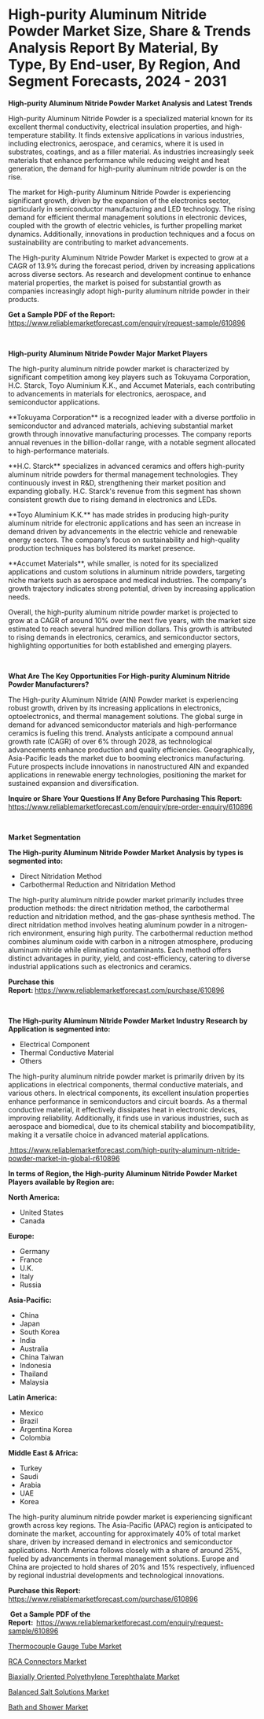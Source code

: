 <p><h1>High-purity Aluminum Nitride Powder Market Size, Share & Trends Analysis Report By Material, By Type, By End-user, By Region, And Segment Forecasts, 2024 - 2031</h1></p><p><strong>High-purity Aluminum Nitride Powder Market Analysis and Latest Trends</strong></p>
<p><p>High-purity Aluminum Nitride Powder is a specialized material known for its excellent thermal conductivity, electrical insulation properties, and high-temperature stability. It finds extensive applications in various industries, including electronics, aerospace, and ceramics, where it is used in substrates, coatings, and as a filler material. As industries increasingly seek materials that enhance performance while reducing weight and heat generation, the demand for high-purity aluminum nitride powder is on the rise.</p><p>The market for High-purity Aluminum Nitride Powder is experiencing significant growth, driven by the expansion of the electronics sector, particularly in semiconductor manufacturing and LED technology. The rising demand for efficient thermal management solutions in electronic devices, coupled with the growth of electric vehicles, is further propelling market dynamics. Additionally, innovations in production techniques and a focus on sustainability are contributing to market advancements.</p><p>The High-purity Aluminum Nitride Powder Market is expected to grow at a CAGR of 13.9% during the forecast period, driven by increasing applications across diverse sectors. As research and development continue to enhance material properties, the market is poised for substantial growth as companies increasingly adopt high-purity aluminum nitride powder in their products.</p></p>
<p><strong>Get a Sample PDF of the Report:&nbsp;</strong> <a href="https://www.reliablemarketforecast.com/enquiry/request-sample/610896?utm_campaign=1178&utm_medium=2&utm_source=Github&utm_content=ia&utm_term=29092024&utm_id=high-purity-aluminum-nitride-powder">https://www.reliablemarketforecast.com/enquiry/request-sample/610896</a></p>
<p>&nbsp;</p>
<p><strong>High-purity Aluminum Nitride Powder Major Market Players</strong></p>
<p><p>The high-purity aluminum nitride powder market is characterized by significant competition among key players such as Tokuyama Corporation, H.C. Starck, Toyo Aluminium K.K., and Accumet Materials, each contributing to advancements in materials for electronics, aerospace, and semiconductor applications.</p><p>**Tokuyama Corporation** is a recognized leader with a diverse portfolio in semiconductor and advanced materials, achieving substantial market growth through innovative manufacturing processes. The company reports annual revenues in the billion-dollar range, with a notable segment allocated to high-performance materials.</p><p>**H.C. Starck** specializes in advanced ceramics and offers high-purity aluminum nitride powders for thermal management technologies. They continuously invest in R&D, strengthening their market position and expanding globally. H.C. Starck's revenue from this segment has shown consistent growth due to rising demand in electronics and LEDs.</p><p>**Toyo Aluminium K.K.** has made strides in producing high-purity aluminum nitride for electronic applications and has seen an increase in demand driven by advancements in the electric vehicle and renewable energy sectors. The company’s focus on sustainability and high-quality production techniques has bolstered its market presence.</p><p>**Accumet Materials**, while smaller, is noted for its specialized applications and custom solutions in aluminum nitride powders, targeting niche markets such as aerospace and medical industries. The company's growth trajectory indicates strong potential, driven by increasing application needs.</p><p>Overall, the high-purity aluminum nitride powder market is projected to grow at a CAGR of around 10% over the next five years, with the market size estimated to reach several hundred million dollars. This growth is attributed to rising demands in electronics, ceramics, and semiconductor sectors, highlighting opportunities for both established and emerging players.</p></p>
<p>&nbsp;</p>
<p><strong>What Are The Key Opportunities For High-purity Aluminum Nitride Powder Manufacturers?</strong></p>
<p><p>The High-purity Aluminum Nitride (AlN) Powder market is experiencing robust growth, driven by its increasing applications in electronics, optoelectronics, and thermal management solutions. The global surge in demand for advanced semiconductor materials and high-performance ceramics is fueling this trend. Analysts anticipate a compound annual growth rate (CAGR) of over 6% through 2028, as technological advancements enhance production and quality efficiencies. Geographically, Asia-Pacific leads the market due to booming electronics manufacturing. Future prospects include innovations in nanostructured AlN and expanded applications in renewable energy technologies, positioning the market for sustained expansion and diversification.</p></p>
<p><strong>Inquire or Share Your Questions If Any Before Purchasing This Report:</strong> <a href="https://www.reliablemarketforecast.com/enquiry/pre-order-enquiry/610896?utm_campaign=1178&utm_medium=2&utm_source=Github&utm_content=ia&utm_term=29092024&utm_id=high-purity-aluminum-nitride-powder">https://www.reliablemarketforecast.com/enquiry/pre-order-enquiry/610896</a></p>
<p>&nbsp;</p>
<p><strong>Market Segmentation</strong></p>
<p><strong>The High-purity Aluminum Nitride Powder Market Analysis by types is segmented into:</strong></p>
<p><ul><li>Direct Nitridation Method</li><li>Carbothermal Reduction and Nitridation Method</li></ul></p>
<p><p>The high-purity aluminum nitride powder market primarily includes three production methods: the direct nitridation method, the carbothermal reduction and nitridation method, and the gas-phase synthesis method. The direct nitridation method involves heating aluminum powder in a nitrogen-rich environment, ensuring high purity. The carbothermal reduction method combines aluminum oxide with carbon in a nitrogen atmosphere, producing aluminum nitride while eliminating contaminants. Each method offers distinct advantages in purity, yield, and cost-efficiency, catering to diverse industrial applications such as electronics and ceramics.</p></p>
<p><strong>Purchase this Report:&nbsp;</strong><a href="https://www.reliablemarketforecast.com/purchase/610896?utm_campaign=1178&utm_medium=2&utm_source=Github&utm_content=ia&utm_term=29092024&utm_id=high-purity-aluminum-nitride-powder">https://www.reliablemarketforecast.com/purchase/610896</a></p>
<p>&nbsp;</p>
<p><strong>The High-purity Aluminum Nitride Powder Market Industry Research by Application is segmented into:</strong></p>
<p><ul><li>Electrical Component</li><li>Thermal Conductive Material</li><li>Others</li></ul></p>
<p><p>The high-purity aluminum nitride powder market is primarily driven by its applications in electrical components, thermal conductive materials, and various others. In electrical components, its excellent insulation properties enhance performance in semiconductors and circuit boards. As a thermal conductive material, it effectively dissipates heat in electronic devices, improving reliability. Additionally, it finds use in various industries, such as aerospace and biomedical, due to its chemical stability and biocompatibility, making it a versatile choice in advanced material applications.</p></p>
<p><a href="https://www.reliablemarketforecast.com/high-purity-aluminum-nitride-powder-market-in-global-r610896?utm_campaign=1178&utm_medium=2&utm_source=Github&utm_content=ia&utm_term=29092024&utm_id=high-purity-aluminum-nitride-powder">&nbsp;https://www.reliablemarketforecast.com/high-purity-aluminum-nitride-powder-market-in-global-r610896</a></p>
<p><strong>In terms of Region, the High-purity Aluminum Nitride Powder Market Players available by Region are:</strong></p>
<p>
    <p> <strong> North America: </strong>
        <ul>
            <li>United States</li>
            <li>Canada</li>
        </ul>
        </p> 
    <p> <strong> Europe: </strong>
        <ul>
            <li>Germany</li>
            <li>France</li>
            <li>U.K.</li>
            <li>Italy</li>
            <li>Russia</li>
        </ul>
        </p> 
    <p> <strong> Asia-Pacific: </strong>
        <ul>
            <li>China</li>
            <li>Japan</li>
            <li>South Korea</li>
            <li>India</li>
            <li>Australia</li>
            <li>China Taiwan</li>
            <li>Indonesia</li>
            <li>Thailand</li>
            <li>Malaysia</li>
        </ul>
        </p> 
    <p> <strong> Latin America: </strong>
        <ul>
            <li>Mexico</li>
            <li>Brazil</li>
            <li>Argentina Korea</li>
            <li>Colombia</li>
        </ul>
        </p> 
    <p> <strong> Middle East & Africa: </strong>
        <ul>
            <li>Turkey</li>
            <li>Saudi</li>
            <li>Arabia</li>
            <li>UAE</li>
            <li>Korea</li>
        </ul>
    </p>
    </p>
<p><p>The high-purity aluminum nitride powder market is experiencing significant growth across key regions. The Asia-Pacific (APAC) region is anticipated to dominate the market, accounting for approximately 40% of total market share, driven by increased demand in electronics and semiconductor applications. North America follows closely with a share of around 25%, fueled by advancements in thermal management solutions. Europe and China are projected to hold shares of 20% and 15% respectively, influenced by regional industrial developments and technological innovations.</p></p>
<p><strong>Purchase this Report: </strong><a href="https://www.reliablemarketforecast.com/purchase/610896?utm_campaign=1178&utm_medium=2&utm_source=Github&utm_content=ia&utm_term=29092024&utm_id=high-purity-aluminum-nitride-powder">https://www.reliablemarketforecast.com/purchase/610896</a></p>
<p>&nbsp;<strong>Get a Sample PDF of the Report:&nbsp;&nbsp;</strong><a href="https://www.reliablemarketforecast.com/enquiry/request-sample/610896?utm_campaign=1178&utm_medium=2&utm_source=Github&utm_content=ia&utm_term=29092024&utm_id=high-purity-aluminum-nitride-powder">https://www.reliablemarketforecast.com/enquiry/request-sample/610896</a></p>
<p><strong></strong></p>
<p><p><a href="https://issuu.com/reportprime-2/docs/thermocouple-gauge-tube-market-size_fb60151f4c911b?utm_campaign=1178&utm_medium=2&utm_source=Github&utm_content=ia&utm_term=29092024&utm_id=high-purity-aluminum-nitride-powder">Thermocouple Gauge Tube Market</a></p><p><a href="https://issuu.com/reportprime-2/docs/rca-connectors-market-size-2030.ppt_4e8b03a25e806b?utm_campaign=1178&utm_medium=2&utm_source=Github&utm_content=ia&utm_term=29092024&utm_id=high-purity-aluminum-nitride-powder">RCA Connectors Market</a></p><p><a href="https://www.linkedin.com/pulse/biaxially-oriented-polyethylene-terephthalate-market-vnlkc?utm_campaign=1178&utm_medium=2&utm_source=Github&utm_content=ia&utm_term=29092024&utm_id=high-purity-aluminum-nitride-powder">Biaxially Oriented Polyethylene Terephthalate Market</a></p><p><a href="https://www.linkedin.com/pulse/balanced-salt-solutions-industry-sector-market-dynamics-luxdc?utm_campaign=1178&utm_medium=2&utm_source=Github&utm_content=ia&utm_term=29092024&utm_id=high-purity-aluminum-nitride-powder">Balanced Salt Solutions Market</a></p><p><a href="https://www.linkedin.com/pulse/bath-shower-market-growth-outlook-from-2024-2031-projecting-ssmde?utm_campaign=1178&utm_medium=2&utm_source=Github&utm_content=ia&utm_term=29092024&utm_id=high-purity-aluminum-nitride-powder">Bath and Shower Market</a></p></p>